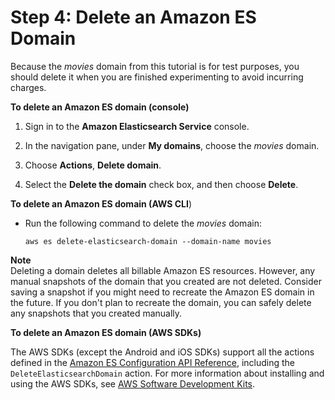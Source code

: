 # Step 4: Delete an Amazon ES Domain<a name="es-gsg-deleting"></a>

Because the *movies* domain from this tutorial is for test purposes, you should delete it when you are finished experimenting to avoid incurring charges\.

**To delete an Amazon ES domain \(console\)**

1. Sign in to the **Amazon Elasticsearch Service** console\.

1. In the navigation pane, under **My domains**, choose the *movies* domain\.

1. Choose **Actions**, **Delete domain**\.

1. Select the **Delete the domain** check box, and then choose **Delete**\.

**To delete an Amazon ES domain \(**AWS CLI****\)
+ Run the following command to delete the *movies* domain:

  ```
  aws es delete-elasticsearch-domain --domain-name movies
  ```

**Note**  
Deleting a domain deletes all billable Amazon ES resources\. However, any manual snapshots of the domain that you created are not deleted\. Consider saving a snapshot if you might need to recreate the Amazon ES domain in the future\. If you don't plan to recreate the domain, you can safely delete any snapshots that you created manually\.

**To delete an Amazon ES domain \(AWS SDKs\)**

The AWS SDKs \(except the Android and iOS SDKs\) support all the actions defined in the [Amazon ES Configuration API Reference](es-configuration-api.md), including the `DeleteElasticsearchDomain` action\. For more information about installing and using the AWS SDKs, see [AWS Software Development Kits](http://aws.amazon.com/code)\.